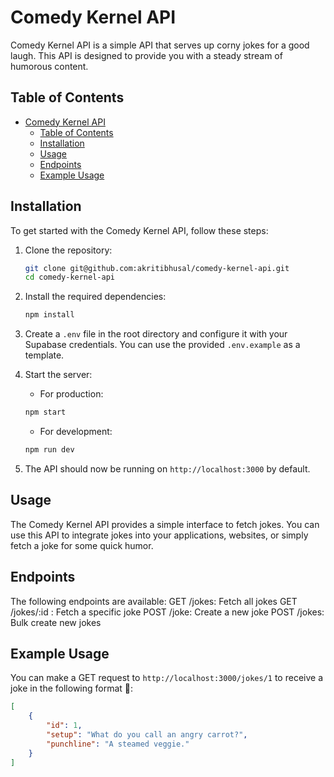 # Comedy Kernel API

Comedy Kernel API is a simple API that serves up corny jokes for a good laugh. This API is designed to provide you with a steady stream of humorous content.

## Table of Contents

- [Comedy Kernel API](#comedy-kernel-api)
  - [Table of Contents](#table-of-contents)
  - [Installation](#installation)
  - [Usage](#usage)
  - [Endpoints](#endpoints)
  - [Example Usage](#example-usage)

## Installation

To get started with the Comedy Kernel API, follow these steps:

1. Clone the repository:

   ```bash
   git clone git@github.com:akritibhusal/comedy-kernel-api.git
   cd comedy-kernel-api
   ```

2. Install the required dependencies:

    ```bash
    npm install
    ````

3. Create a `.env` file in the root directory and configure it with your Supabase credentials. 
   You can use the provided `.env.example` as a template.

4. Start the server:
    - For production:
    ```bash
    npm start
    ```

    - For development:
    ```bash
    npm run dev
    ```

5. The API should now be running on `http://localhost:3000` by default.

## Usage

The Comedy Kernel API provides a simple interface to fetch jokes. You can use this API to integrate jokes into your applications, websites, or simply fetch a joke for some quick humor.

## Endpoints

The following endpoints are available:
    GET /jokes: Fetch all jokes
    GET /jokes/:id : Fetch a specific joke
    POST /joke: Create a new joke
    POST /jokes: Bulk create new jokes

## Example Usage

You can make a GET request to `http://localhost:3000/jokes/1` to receive a joke in the following format 🥕:

```json
[
    {
        "id": 1,
        "setup": "What do you call an angry carrot?",
        "punchline": "A steamed veggie."
    }
]
```